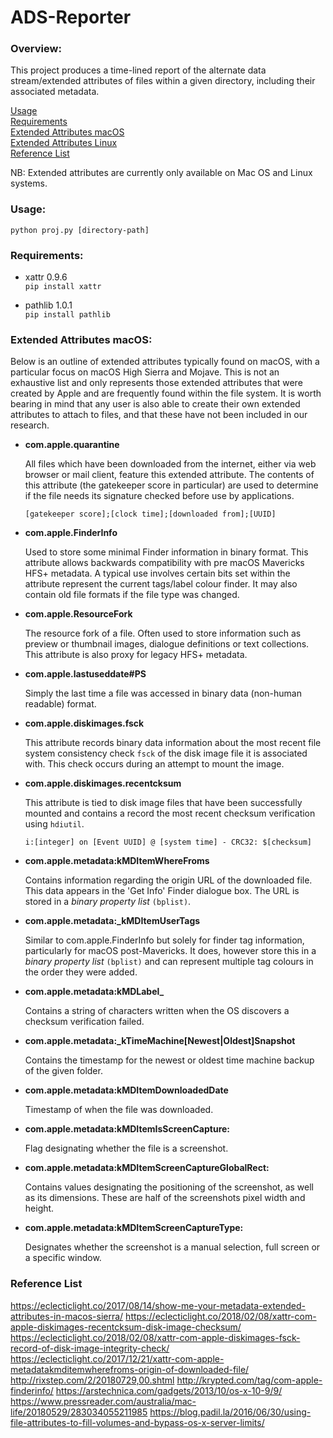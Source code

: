 # ADS-Reporter

### Overview:

This project produces a time-lined report of the alternate data stream/extended attributes of files within a given directory, including their associated metadata.

[Usage](https://github.com/KLN80R/ADS-Reporter/blob/master/README.md#usage)  
[Requirements](https://github.com/KLN80R/ADS-Reporter/blob/master/README.md#requirements)  
[Extended Attributes macOS](https://github.com/KLN80R/ADS-Reporter/blob/master/README.md#extended-attributes-macos)  
[Extended Attributes Linux](https://github.com/KLN80R/ADS-Reporter/blob/master/README.md#extended-attributes-linux)  
[Reference List](https://github.com/KLN80R/ADS-Reporter/blob/master/README.md#reference-list)  

NB: Extended attributes are currently only available on Mac OS and Linux systems.

### Usage:

`python proj.py [directory-path]`

### Requirements:

- xattr 0.9.6  
`pip install xattr`  

- pathlib 1.0.1  
`pip install pathlib`  

### Extended Attributes macOS:

Below is an outline of extended attributes typically found on macOS, with a particular focus on macOS High Sierra and Mojave. This is not an exhaustive list and only represents those extended attributes that were created by Apple and are frequently found within the file system. It is worth bearing in mind that any user is also able to create their own extended attributes to attach to files, and that these have not been included in our research.

- **com.apple.quarantine**    

    All files which have been downloaded from the internet, either via web browser or mail client, feature this extended attribute. The contents of this attribute (the gatekeeper score in particular) are used to determine if the file needs its signature checked before use by applications.  

    `[gatekeeper score];[clock time];[downloaded from];[UUID]`

- **com.apple.FinderInfo**

    Used to store some minimal Finder information in binary format. This attribute allows backwards compatibility with pre macOS Mavericks HFS+ metadata. A typical use involves certain bits set within the attribute represent the current tags/label colour finder. It may also contain old file formats if the file type was changed.

- **com.apple.ResourceFork**  

    The resource fork of a file. Often used to store information such as preview or thumbnail images, dialogue definitions or text collections. This attribute is also proxy for legacy HFS+ metadata.

- **com.apple.lastuseddate#PS**  

    Simply the last time a file was accessed in binary data (non-human readable) format.

- **com.apple.diskimages.fsck**

    This attribute records binary data information about the most recent file system consistency check `fsck` of the disk image file it is associated with. This check occurs during an attempt to mount the image.

- **com.apple.diskimages.recentcksum**

    This attribute is tied to disk image files that have been successfully mounted and contains a record the most recent checksum verification using `hdiutil`.  

    `i:[integer] on [Event UUID] @ [system time] - CRC32: $[checksum]`

- **com.apple.metadata:kMDItemWhereFroms**

    Contains information regarding the origin URL of the downloaded file. This data appears in the 'Get Info' Finder dialogue box. The URL is stored in a *binary property list* `(bplist)`.

- **com.apple.metadata:_kMDItemUserTags**  

    Similar to com.apple.FinderInfo but solely for finder tag information, particularly for macOS post-Mavericks. It does, however store this in a *binary property list* `(bplist)` and can represent multiple tag colours in the order they were added.

- **com.apple.metadata:kMDLabel_**

    Contains a string of characters written when the OS discovers a checksum verification failed.

- **com.apple.metadata:_kTimeMachine[Newest|Oldest]Snapshot**

    Contains the timestamp for the newest or oldest time machine backup of the given folder.

- **com.apple.metadata:kMDItemDownloadedDate**  

    Timestamp of when the file was downloaded.

- **com.apple.metadata:kMDItemIsScreenCapture:**

    Flag designating whether the file is a screenshot.

- **com.apple.metadata:kMDItemScreenCaptureGlobalRect:**

    Contains values designating the positioning of the screenshot, as well as its dimensions. These are half of the screenshots pixel width and height.

- **com.apple.metadata:kMDItemScreenCaptureType:**

    Designates whether the screenshot is a manual selection, full screen or a specific window.


### Reference List

https://eclecticlight.co/2017/08/14/show-me-your-metadata-extended-attributes-in-macos-sierra/
https://eclecticlight.co/2018/02/08/xattr-com-apple-diskimages-recentcksum-disk-image-checksum/
https://eclecticlight.co/2018/02/08/xattr-com-apple-diskimages-fsck-record-of-disk-image-integrity-check/  
https://eclecticlight.co/2017/12/21/xattr-com-apple-metadatakmditemwherefroms-origin-of-downloaded-file/
http://rixstep.com/2/20180729,00.shtml
http://krypted.com/tag/com-apple-finderinfo/
https://arstechnica.com/gadgets/2013/10/os-x-10-9/9/
https://www.pressreader.com/australia/mac-life/20180529/283034055211985
https://blog.padil.la/2016/06/30/using-file-attributes-to-fill-volumes-and-bypass-os-x-server-limits/
